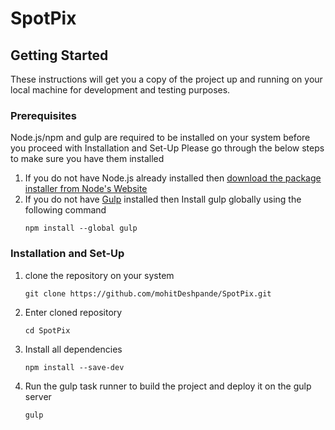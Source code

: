 # SpotPix

## Getting Started 
These instructions will get you a copy of the project up 
and running on your local machine for development and testing purposes. 
### Prerequisites
Node.js/npm and gulp are required to be installed on your system 
before you proceed with Installation and Set-Up
Please go through the below steps to make sure you have them installed
1. If you do not have Node.js already installed then [download the package installer from Node's Website](https://nodejs.org/en/)
2. If you do not have [Gulp](http://gulpjs.com) installed then Install gulp globally using the following command
    ```
    npm install --global gulp
    ```
### Installation and Set-Up
1. clone the repository on your system
    ```
    git clone https://github.com/mohitDeshpande/SpotPix.git
    ```
2. Enter cloned repository
    ```
    cd SpotPix
    ```
3. Install all dependencies
    ```
    npm install --save-dev
    ```
4. Run the gulp task runner to build the project and deploy it on the gulp server
    ```
    gulp
    ```
